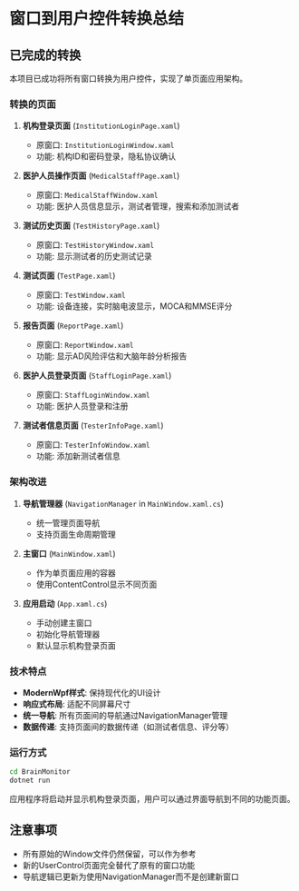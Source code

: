 # 窗口到用户控件转换总结

## 已完成的转换

本项目已成功将所有窗口转换为用户控件，实现了单页面应用架构。

### 转换的页面

1. **机构登录页面** (`InstitutionLoginPage.xaml`)
   - 原窗口: `InstitutionLoginWindow.xaml`
   - 功能: 机构ID和密码登录，隐私协议确认

2. **医护人员操作页面** (`MedicalStaffPage.xaml`)
   - 原窗口: `MedicalStaffWindow.xaml`
   - 功能: 医护人员信息显示，测试者管理，搜索和添加测试者

3. **测试历史页面** (`TestHistoryPage.xaml`)
   - 原窗口: `TestHistoryWindow.xaml`
   - 功能: 显示测试者的历史测试记录

4. **测试页面** (`TestPage.xaml`)
   - 原窗口: `TestWindow.xaml`
   - 功能: 设备连接，实时脑电波显示，MOCA和MMSE评分

5. **报告页面** (`ReportPage.xaml`)
   - 原窗口: `ReportWindow.xaml`
   - 功能: 显示AD风险评估和大脑年龄分析报告

6. **医护人员登录页面** (`StaffLoginPage.xaml`)
   - 原窗口: `StaffLoginWindow.xaml`
   - 功能: 医护人员登录和注册

7. **测试者信息页面** (`TesterInfoPage.xaml`)
   - 原窗口: `TesterInfoWindow.xaml`
   - 功能: 添加新测试者信息

### 架构改进

1. **导航管理器** (`NavigationManager` in `MainWindow.xaml.cs`)
   - 统一管理页面导航
   - 支持页面生命周期管理

2. **主窗口** (`MainWindow.xaml`)
   - 作为单页面应用的容器
   - 使用ContentControl显示不同页面

3. **应用启动** (`App.xaml.cs`)
   - 手动创建主窗口
   - 初始化导航管理器
   - 默认显示机构登录页面

### 技术特点

- **ModernWpf样式**: 保持现代化的UI设计
- **响应式布局**: 适配不同屏幕尺寸
- **统一导航**: 所有页面间的导航通过NavigationManager管理
- **数据传递**: 支持页面间的数据传递（如测试者信息、评分等）

### 运行方式

```bash
cd BrainMonitor
dotnet run
```

应用程序将启动并显示机构登录页面，用户可以通过界面导航到不同的功能页面。

## 注意事项

- 所有原始的Window文件仍然保留，可以作为参考
- 新的UserControl页面完全替代了原有的窗口功能
- 导航逻辑已更新为使用NavigationManager而不是创建新窗口